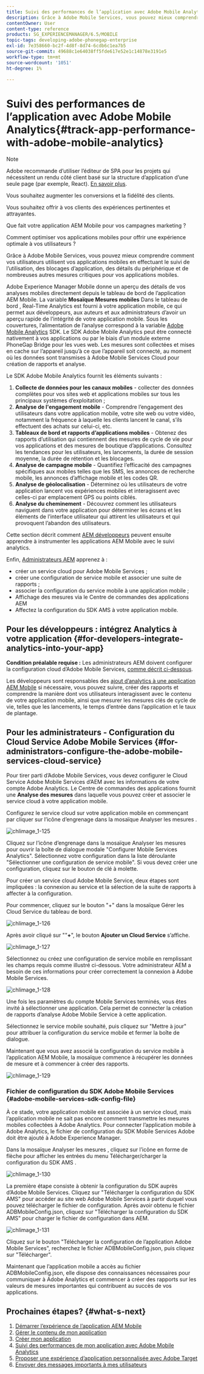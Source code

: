 ```yaml
---
title: Suivi des performances de l’application avec Adobe Mobile Analytics
description: Grâce à Adobe Mobile Services, vous pouvez mieux comprendre comment vos utilisateurs utilisent vos applications mobiles en effectuant le suivi de l’utilisation, des blocages d’application, des détails du périphérique et de nombreuses autres mesures critiques pour vos applications mobiles. Consultez cette page pour en savoir plus.
contentOwner: User
content-type: reference
products: SG_EXPERIENCEMANAGER/6.5/MOBILE
topic-tags: developing-adobe-phonegap-enterprise
exl-id: 7e358660-bc2f-4d8f-8d74-6cdb6c1ea7b5
source-git-commit: 49688c1e64038ff5fde617e52e1c14878e3191e5
workflow-type: tm+mt
source-wordcount: '1051'
ht-degree: 1%

---
```


# Suivi des performances de l’application avec Adobe Mobile Analytics{#track-app-performance-with-adobe-mobile-analytics}

>[!NOTE]
>
>Adobe recommande d’utiliser l’éditeur de SPA pour les projets qui nécessitent un rendu côté client basé sur la structure d’application d’une seule page (par exemple, React). [En savoir plus](/help/sites-developing/spa-overview.md).

Vous souhaitez augmenter les conversions et la fidélité des clients.

Vous souhaitez offrir à vos clients des expériences pertinentes et attrayantes.

Que fait votre application AEM Mobile pour vos campagnes marketing ?

Comment optimiser vos applications mobiles pour offrir une expérience optimale à vos utilisateurs ?

Grâce à Adobe Mobile Services, vous pouvez mieux comprendre comment vos utilisateurs utilisent vos applications mobiles en effectuant le suivi de l’utilisation, des blocages d’application, des détails du périphérique et de nombreuses autres mesures critiques pour vos applications mobiles.

Adobe Experience Manager Mobile donne un aperçu des détails de vos analyses mobiles directement depuis le tableau de bord de l’application AEM Mobile. La variable **Mosaïque Mesures mobiles** Dans le tableau de bord , Real-Time Analytics est fourni à votre application mobile, ce qui permet aux développeurs, aux auteurs et aux administrateurs d’avoir un aperçu rapide de l’intégrité de votre application mobile. Sous les couvertures, l’alimentation de l’analyse correspond à la variable [Adobe Mobile Analytics](https://business.adobe.com/products/analytics/mobile-marketing.html) SDK. Le SDK Adobe Mobile Analytics peut être connecté nativement à vos applications ou par le biais d’un module externe PhoneGap Bridge pour les vues web. Les mesures sont collectées et mises en cache sur l’appareil jusqu’à ce que l’appareil soit connecté, au moment où les données sont transmises à Adobe Mobile Services Cloud pour création de rapports et analyse.

Le SDK Adobe Mobile Analytics fournit les éléments suivants :

1. **Collecte de données pour les canaux mobiles** - collecter des données complètes pour vos sites web et applications mobiles sur tous les principaux systèmes d’exploitation ;
1. **Analyse de l&#39;engagement mobile** - Comprendre l’engagement des utilisateurs dans votre application mobile, votre site web ou votre vidéo, notamment la fréquence à laquelle les clients lancent le canal, s’ils effectuent des achats sur celui-ci, etc.
1. **Tableaux de bord et rapports d’applications mobiles** - Obtenez des rapports d’utilisation qui contiennent des mesures de cycle de vie pour vos applications et des mesures de boutique d’applications. Consultez les tendances pour les utilisateurs, les lancements, la durée de session moyenne, la durée de rétention et les blocages.
1. **Analyse de campagne mobile** - Quantifiez l’efficacité des campagnes spécifiques aux mobiles telles que les SMS, les annonces de recherche mobile, les annonces d’affichage mobile et les codes QR.
1. **Analyse de géolocalisation** - Déterminez où les utilisateurs de votre application lancent vos expériences mobiles et interagissent avec celles-ci par emplacement GPS ou points ciblés.
1. **Analyse du cheminement** - Découvrez comment les utilisateurs naviguent dans votre application pour déterminer les écrans et les éléments de l’interface utilisateur qui attirent les utilisateurs et qui provoquent l’abandon des utilisateurs.

Cette section décrit comment [AEM développeurs](#developers) peuvent ensuite apprendre à instrumenter les applications AEM Mobile avec le suivi analytics.

Enfin, [Administrateurs AEM](#administrators) apprenez à :

* créer un service cloud pour Adobe Mobile Services ;
* créer une configuration de service mobile et associer une suite de rapports ;
* associer la configuration du service mobile à une application mobile ;
* Affichage des mesures via le Centre de commandes des applications AEM
* Affectez la configuration du SDK AMS à votre application mobile.

## Pour les développeurs : intégrez Analytics à votre application {#for-developers-integrate-analytics-into-your-app}

**Condition préalable requise :** Les administrateurs AEM doivent configurer la configuration cloud d’Adobe Mobile Services, [comme décrit ci-dessous](#amscloudserviceconfig).

Les développeurs sont responsables des [ajout d’analytics à une application AEM Mobile](/help/mobile/phonegap-add-analytics-to-apps.md) si nécessaire, vous pouvez suivre, créer des rapports et comprendre la manière dont vos utilisateurs interagissent avec le contenu de votre application mobile, ainsi que mesurer les mesures clés de cycle de vie, telles que les lancements, le temps d’entrée dans l’application et le taux de plantage.

## Pour les administrateurs - Configuration du Cloud Service Adobe Mobile Services {#for-administrators-configure-the-adobe-mobile-services-cloud-service}

Pour tirer parti d’Adobe Mobile Services, vous devez configurer le Cloud Service Adobe Mobile Services d’AEM avec les informations de votre compte Adobe Analytics. Le Centre de commandes des applications fournit une **Analyse des mesures** dans laquelle vous pouvez créer et associer le service cloud à votre application mobile.

Configurez le service cloud sur votre application mobile en commençant par cliquer sur l’icône d’engrenage dans la mosaïque Analyser les mesures .

![chlimage_1-125](assets/chlimage_1-125.png)

Cliquez sur l’icône d’engrenage dans la mosaïque Analyser les mesures pour ouvrir la boîte de dialogue modale &quot;Configurer Mobile Services Analytics&quot;. Sélectionnez votre configuration dans la liste déroulante &quot;Sélectionner une configuration de service mobile&quot;. Si vous devez créer une configuration, cliquez sur le bouton de clé à molette.

Pour créer un service cloud Adobe Mobile Service, deux étapes sont impliquées : la connexion au service et la sélection de la suite de rapports à affecter à la configuration.

Pour commencer, cliquez sur le bouton &quot;+&quot; dans la mosaïque Gérer les Cloud Service du tableau de bord.

![chlimage_1-126](assets/chlimage_1-126.png)

Après avoir cliqué sur &quot;&quot;**+**&quot;, le bouton **Ajouter un Cloud Service** s’affiche.

![chlimage_1-127](assets/chlimage_1-127.png)

Sélectionnez ou créez une configuration de service mobile en remplissant les champs requis comme illustré ci-dessous. Votre administrateur AEM a besoin de ces informations pour créer correctement la connexion à Adobe Mobile Services.

![chlimage_1-128](assets/chlimage_1-128.png)

Une fois les paramètres du compte Mobile Services terminés, vous êtes invité à sélectionner une application. Cela permet de connecter la création de rapports d’analyse Adobe Mobile Service à cette application.

Sélectionnez le service mobile souhaité, puis cliquez sur &quot;Mettre à jour&quot; pour attribuer la configuration du service mobile et fermer la boîte de dialogue.

Maintenant que vous avez associé la configuration du service mobile à l’application AEM Mobile, la mosaïque commence à récupérer les données de mesure et à commencer à créer des rapports.

![chlimage_1-129](assets/chlimage_1-129.png)

### Fichier de configuration du SDK Adobe Mobile Services {#adobe-mobile-services-sdk-config-file}

À ce stade, votre application mobile est associée à un service cloud, mais l’application mobile ne sait pas encore comment transmettre les mesures mobiles collectées à Adobe Analytics. Pour connecter l’application mobile à Adobe Analytics, le fichier de configuration du SDK Mobile Services Adobe doit être ajouté à Adobe Experience Manager.

Dans la mosaïque Analyser les mesures , cliquez sur l’icône en forme de flèche pour afficher les entrées du menu Télécharger/charger la configuration du SDK AMS .

![chlimage_1-130](assets/chlimage_1-130.png)

La première étape consiste à obtenir la configuration du SDK auprès d’Adobe Mobile Services. Cliquez sur &quot;Télécharger la configuration du SDK AMS&quot; pour accéder au site web Adobe Mobile Services à partir duquel vous pouvez télécharger le fichier de configuration. Après avoir obtenu le fichier ADBMobileConfig.json, cliquez sur &quot;Télécharger la configuration du SDK AMS&quot; pour charger le fichier de configuration dans AEM.

![chlimage_1-131](assets/chlimage_1-131.png)

Cliquez sur le bouton &quot;Télécharger la configuration de l’application Adobe Mobile Services&quot;, recherchez le fichier ADBMobileConfig.json, puis cliquez sur &quot;Télécharger&quot;.

Maintenant que l’application mobile a accès au fichier ADBMobileConfig.json, elle dispose des connaissances nécessaires pour communiquer à Adobe Analytics et commencer à créer des rapports sur les valeurs de mesures importantes qui contribuent au succès de vos applications.

## Prochaines étapes? {#what-s-next}

1. [Démarrer l’expérience de l’application AEM Mobile](/help/mobile/starting-aem-phonegap-app.md)
1. [Gérer le contenu de mon application](/help/mobile/phonegap-manage-app-content.md)
1. [Créer mon application](/help/mobile/building-app-mobile-phonegap.md)
1. [Suivi des performances de mon application avec Adobe Mobile Analytics](/help/mobile/phonegap-intro-to-app-analytics.md)
1. [Proposer une expérience d’application personnalisée avec Adobe Target](/help/mobile/phonegap-aem-mobile-content-personalization.md)
1. [Envoyer des messages importants à mes utilisateurs](/help/mobile/phonegap-push-notifications.md)
